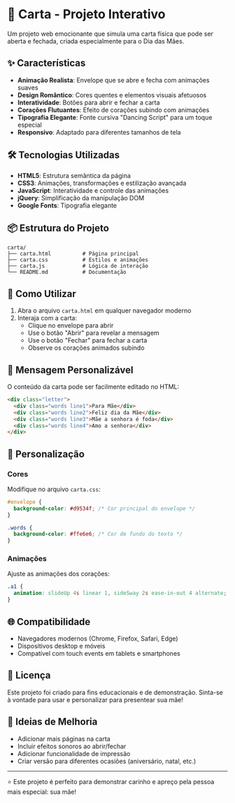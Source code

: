 # 💌 Carta - Projeto Interativo

Um projeto web emocionante que simula uma carta física que pode ser aberta e fechada, criada especialmente para o Dia das Mães.

## ✨ Características

- **Animação Realista**: Envelope que se abre e fecha com animações suaves
- **Design Romântico**: Cores quentes e elementos visuais afetuosos
- **Interatividade**: Botões para abrir e fechar a carta
- **Corações Flutuantes**: Efeito de corações subindo com animações
- **Tipografia Elegante**: Fonte cursiva "Dancing Script" para um toque especial
- **Responsivo**: Adaptado para diferentes tamanhos de tela

## 🛠️ Tecnologias Utilizadas

- **HTML5**: Estrutura semântica da página
- **CSS3**: Animações, transformações e estilização avançada
- **JavaScript**: Interatividade e controle das animações
- **jQuery**: Simplificação da manipulação DOM
- **Google Fonts**: Tipografia elegante

## 📦 Estrutura do Projeto

```
carta/
├── carta.html          # Página principal
├── carta.css           # Estilos e animações
├── carta.js            # Lógica de interação
└── README.md           # Documentação
```

## 🚀 Como Utilizar

1. Abra o arquivo `carta.html` em qualquer navegador moderno
2. Interaja com a carta:
   - Clique no envelope para abrir
   - Use o botão "Abrir" para revelar a mensagem
   - Use o botão "Fechar" para fechar a carta
   - Observe os corações animados subindo

## 💝 Mensagem Personalizável

O conteúdo da carta pode ser facilmente editado no HTML:

```html
<div class="letter">
  <div class="words line1">Para Mãe</div>
  <div class="words line2">Feliz dia da Mãe</div>
  <div class="words line3">Mãe a senhora é foda</div>
  <div class="words line4">Amo a senhora</div>
</div>
```

## 🎨 Personalização

### Cores
Modifique no arquivo `carta.css`:
```css
#envelope {
  background-color: #d9534f; /* Cor principal do envelope */
}

.words {
  background-color: #ffe6e6; /* Cor de fundo do texto */
}
```

### Animações
Ajuste as animações dos corações:
```css
.a1 {
  animation: slideUp 4s linear 1, sideSway 2s ease-in-out 4 alternate;
}
```

## 🌐 Compatibilidade

- Navegadores modernos (Chrome, Firefox, Safari, Edge)
- Dispositivos desktop e móveis
- Compatível com touch events em tablets e smartphones

## 📝 Licença

Este projeto foi criado para fins educacionais e de demonstração. Sinta-se à vontade para usar e personalizar para presentear sua mãe!

## 🎁 Ideias de Melhoria

- Adicionar mais páginas na carta
- Incluir efeitos sonoros ao abrir/fechar
- Adicionar funcionalidade de impressão
- Criar versão para diferentes ocasiões (aniversário, natal, etc.)

---

⭐ Este projeto é perfeito para demonstrar carinho e apreço pela pessoa mais especial: sua mãe!
